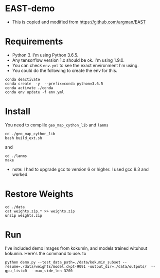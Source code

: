 # EAST-demo

- This is copied and modified from https://github.com/argman/EAST



# Requirements
- Python 3. I'm using Python 3.6.5. 
- Any tensorflow version  1.x should be ok. I'm using 1.9.0. 
- You can check `env.yml` to see the exact environment I'm using. 
- You could do the following to create the env for this. 
```
conda deactivate
conda create  -y  --prefix=conda python=3.6.5
conda activate ./conda
conda env update -f env.yml
```

# Install 
You need to complile `geo_map_cython_lib` and `lanms`
```
cd ./geo_map_cython_lib
bash build_ext.sh
```
and
```
cd ./lanms
make
```
- note: I had to upgrade gcc to version 6 or higher. I used gcc 8.3 and worked.

# Restore Weights
```
cd ./data
cat weights.zip.* >> weights.zip
unzip weights.zip
```

# Run
I've included demo images from kokumin, and models trained wituhout kokumin. Here's the command to use. 
to

```
python demo.py --test_data_path=./data/kokumin_subset --resume=./data/weights/model.ckpt-9091 -output_dir=./data/outputs/  --gpu_list=0  --max_side_len 3200
```